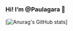 ### Hi! I’m @Paulagara 👋

[![Anurag's GitHub stats](https://github-readme-stats.vercel.app/api?username=Paulagara)]

